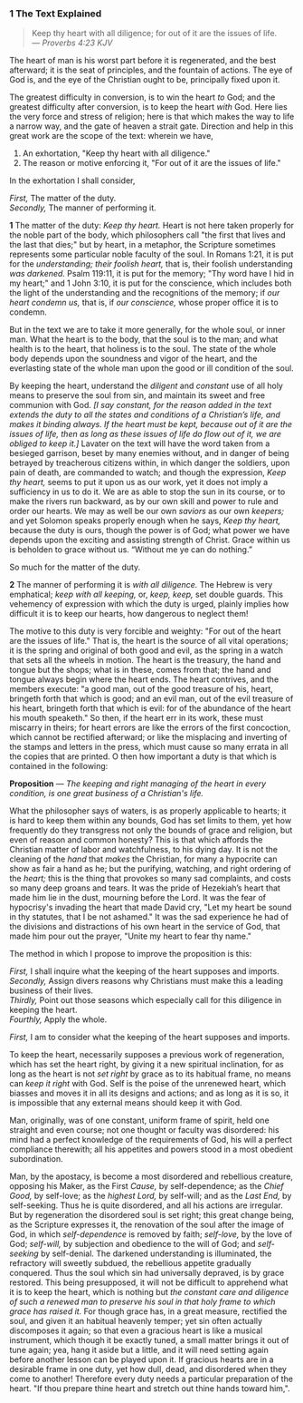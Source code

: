 ### 1 The Text Explained

> Keep thy heart with all diligence; for out of it are the issues of life.  
— *Proverbs 4:23 KJV*

The heart of man is his worst part before it is regenerated, and the best afterward; it is the seat of principles, and the fountain of actions. The eye of God is, and the eye of the Christian ought to be, principally fixed upon it.

The greatest difficulty in conversion, is to win the heart *to* God; and the greatest difficulty after conversion, is to keep the heart *with* God. Here lies the very force and stress of religion; here is that which makes the way to life a narrow way, and the gate of heaven a strait gate. Direction and help in this great work are the scope of the text: wherein we have,

1. An exhortation, "Keep thy heart with all diligence."
2. The reason or motive enforcing it, "For out of it are the issues of life."

In the exhortation I shall consider,

*First,* The matter of the duty.  
*Secondly,* The manner of performing it.

**1** The matter of the duty: *Keep thy heart.* Heart is not here taken properly for the noble part of the body, which philosophers call "the first that lives and the last that dies;" but by heart, in a metaphor, the Scripture sometimes represents some particular noble faculty of the soul. In Romans 1:21, it is put for the *understanding; their foolish heart,* that is, their foolish understanding *was darkened.* Psalm 119:11, it is put for the memory; "Thy word have I hid in my heart;" and 1 John 3:10, it is put for the conscience, which includes both the light of the understanding and the recognitions of the memory; if *our heart condemn us,* that is, if *our conscience,* whose proper office it is to condemn.

 But in the text we are to take it more generally, for the whole soul, or inner man. What the heart is to the body, that the soul is to the man; and what health is to the heart, that holiness is to the soul. The state of the whole body depends upon the soundness and vigor of the heart, and the everlasting state of the whole man upon the good or ill condition of the soul.

By keeping the heart, understand the *diligent* and *constant* use of all holy means to preserve the soul from sin, and maintain its sweet and free communion with God. *[I say constant, for the reason added in the text extends the duty to all the states and conditions of a Christian’s life, and makes it binding always. If the heart must be kept, because out of it are the issues of life, then as long as these issues of life do flow out of it, we are obliged to keep it.]* Lavater on the text will have the word taken from a besieged garrison, beset by many enemies without, and in danger of being betrayed by treacherous citizens within, in which danger the soldiers, upon pain of death, are commanded to watch; and though the expression, *Keep thy heart,* seems to put it upon us as our work, yet it does not imply a sufficiency in us to do it. We are as able to stop the sun in its course, or to make the rivers run backward, as by our own skill and power to rule and order our hearts. We may as well be our own *saviors* as our own *keepers;* and yet Solomon speaks properly enough when he says, *Keep thy heart,* because the duty is ours, though the power is of God; what power we have depends upon the exciting and assisting strength of Christ. Grace within us is beholden to grace without us. “Without me ye can do nothing.”

So much for the matter of the duty.

**2** The manner of performing it is *with all diligence.* The Hebrew is very emphatical; *keep with all keeping,* or, *keep, keep,* set double guards. This vehemency of expression with which the duty is urged, plainly implies how difficult it is to keep our hearts, how dangerous to neglect them!

The motive to this duty is very forcible and weighty: "For out of the heart are the issues of life." That is, the heart is the source of all vital operations; it is the spring and original of both good and evil, as the spring in a watch that sets all the wheels in motion. The heart is the treasury, the hand and tongue but the shops; what is in these, comes from that; the hand and tongue always begin where the heart ends. The heart contrives, and the members execute: "a good man, out of the good treasure of his, heart, bringeth forth that which is good; and an evil man, out of the evil treasure of his heart, bringeth forth that which is evil: for of the abundance of the heart his mouth speaketh." So then, if the heart err in its work, these must miscarry in theirs; for heart errors are like the errors of the first concoction, which cannot be rectified afterward; or like the misplacing and inverting of the stamps and letters in the press, which must cause so many errata in all the copies that are printed. O then how important a duty is that which is contained in the following:

**Proposition** — *The keeping and right managing of the heart in every condition, is one great business of a Christian's life.*

What the philosopher says of waters, is as properly applicable to hearts; it is hard to keep them within any bounds, God has set limits to them, yet how frequently do they transgress not only the bounds of grace and religion, but even of reason and common honesty? This is that which affords the Christian matter of labor and watchfulness, to his dying day. It is not the cleaning of the *hand* that *makes* the Christian, for many a hypocrite can show as fair a hand as he; but the purifying, watching, and right ordering of the *heart;* this is the thing that provokes so many sad complaints, and costs so many deep groans and tears. It was the pride of Hezekiah’s heart that made him lie in the dust, mourning before the Lord. It was the fear of hypocrisy's invading the heart that made David cry, "Let my heart be sound in thy statutes, that I be not ashamed." It was the sad experience he had of the divisions and distractions of his own heart in the service of God, that made him pour out the prayer, "Unite my heart to fear thy name."

The method in which I propose to improve the proposition is this:

*First,* I shall inquire what the keeping of the heart supposes and imports.  
*Secondly,* Assign divers reasons why Christians must make this a leading business of their lives.  
*Thirdly,* Point out those seasons which especially call for this diligence in keeping the heart.  
*Fourthly,* Apply the whole.

*First,* I am to consider what the keeping of the heart supposes and imports.

To keep the heart, necessarily supposes a previous work of regeneration, which has set the heart right, by giving it a new spiritual inclination, for as long as the heart is not *set right* by grace as to its habitual frame, no means can *keep it right* with God. Self is the poise of the unrenewed heart, which biasses and moves it in all its designs and actions; and as long as it is so, it is impossible that any external means should keep it with God.

Man, originally, was of one constant, uniform frame of spirit, held one straight and even course; not one thought or faculty was disordered: his mind had a perfect knowledge of the requirements of God, his will a perfect compliance therewith; all his appetites and powers stood in a most obedient subordination.

Man, by the apostacy, is become a most disordered and rebellious creature, opposing his Maker, as the First *Cause,* by self-dependence; as the *Chief Good,* by self-love; as the *highest Lord,* by self-will; and as the *Last End,* by self-seeking. Thus he is quite disordered, and all his actions are irregular. But by regeneration the disordered soul is set right; this great change being, as the Scripture expresses it, the renovation of the soul after the image of God, in which *self-dependence* is removed by faith; *self-love,* by the love of God; *self-will,* by subjection and obedience to the will of God; and *self-seeking* by self-denial. The darkened understanding is illuminated, the refractory will sweetly subdued, the rebellious appetite gradually conquered. Thus the soul which sin had universally depraved, is by grace restored. This being presupposed, it will not be difficult to apprehend what it is to keep the heart, which is nothing but *the constant care and diligence of such a renewed man to preserve his soul in that holy frame to which grace has raised it.* For though grace has, in a great measure, rectified the soul, and given it an habitual heavenly temper; yet sin often actually discomposes it again; so that even a gracious heart is like a musical instrument, which though it be exactly tuned, a small matter brings it out of tune again; yea, hang it aside but a little, and it will need setting again before another lesson can be played upon it. If gracious hearts are in a desirable frame in one duty, yet how dull, dead, and disordered when they come to another! Therefore every duty needs a particular preparation of the heart. "If thou prepare thine heart and stretch out thine hands toward him,".